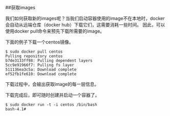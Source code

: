 ##获取images

我们如何获取新的images呢？当我们启动容器使用的image不在本地时，docker会自动从远端仓库（docker hub）下载它们，这需要消耗一些时间。
因此，可以使用docker pull命令来预先下载所需要的image。

下面的例子下载一个centos镜像。
```
$ sudo docker pull centos
Pulling repository centos
b7de3133ff98: Pulling dependent layers
5cc9e91966f7: Pulling fs layer
511136ea3c5a: Download complete
ef52fb1fe610: Download complete
```
下载过程中，会输出获取image的每一层信息。

下载完成后，即可随时创建并启动一个容器了。
```
$ sudo docker run -t -i centos /bin/bash
bash-4.1#
```
